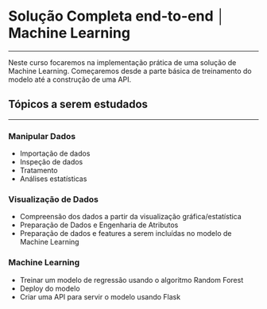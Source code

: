 # Solução Completa end-to-end │ Machine Learning

---

Neste curso focaremos na implementação prática de uma solução de Machine Learning. Começaremos desde a parte básica de treinamento do modelo até a construção de uma API.

## Tópicos a serem estudados

---

### Manipular Dados

- Importação de dados
- Inspeção de dados
- Tratamento
- Análises estatísticas

### Visualização de Dados

- Compreensão dos dados a partir da visualização gráfica/estatística
- Preparação de Dados e Engenharia de Atributos
- Preparação de dados e features a serem incluídas no modelo de Machine Learning

### Machine Learning

- Treinar um modelo de regressão usando o algoritmo Random Forest
- Deploy do modelo
- Criar uma API para servir o modelo usando Flask
